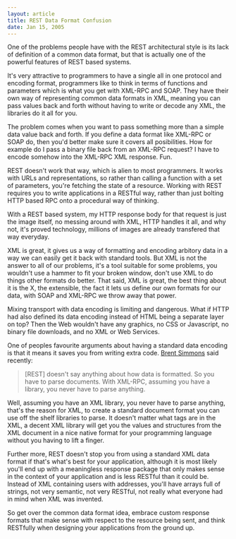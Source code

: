 ```yaml
---
layout: article
title: REST Data Format Confusion
date: Jan 15, 2005
---
```


One of the problems people have with the REST architectural style is its
lack of definition of a common data format, but that is actually one of
the powerful features of REST based systems.

It's very attractive to programmers to have a single all in one protocol
and encoding format, programmers like to think in terms of functions and
parameters which is what you get with XML-RPC and SOAP. They have their
own way of representing common data formats in XML, meaning you can pass
values back and forth without having to write or decode any XML, the
libraries do it all for you.

The problem comes when you want to pass something more than a simple
data value back and forth. If you define a data format like XML-RPC or
SOAP do, then you'd better make sure it covers all posibilities. How for
example do I pass a binary file back from an XML-RPC request? I have to
encode somehow into the XML-RPC XML response. Fun.

REST doesn't work that way, which is alien to most programmers. It works
with URLs and representations, so rather than calling a function with a
set of parameters, you're fetching the state of a resource. Working with
REST requires you to write applications in a RESTful way, rather than
just bolting HTTP based RPC onto a procedural way of thinking.

With a REST based system, my HTTP response body for that request is just
the image itself, no messing around with XML, HTTP handles it all, and
why not, it's proved technology, millions of images are already
transfered that way everyday.

XML is great, it gives us a way of formatting and encoding arbitory data
in a way we can easily get it back with standard tools. But XML is not
the answer to all of our problems, it's a tool suitable for some
problems, you wouldn't use a hammer to fit your broken window, don't use
XML to do things other formats do better. That said, XML is great, the
best thing about it is the X, the extensible, the fact it lets us define
our own formats for our data, with SOAP and XML-RPC we throw away that
power.

Mixing transport with data encoding is limiting and dangerous. What if
HTTP had also defined its data encoding instead of HTML being a separate
layer on top? Then the Web wouldn't have any graphics, no CSS or
Javascript, no binary file downloads, and no XML or Web Services.

One of peoples favourite arguments about having a standard data encoding
is that it means it saves you from writing extra code. [Brent
Simmons](http://inessential.com/) said recently:

> [REST] doesn't say anything about how data is formatted. So you have
> to parse documents. With XML-RPC, assuming you have a library, you
> never have to parse anything.

Well, assuming you have an XML library, you never have to parse
anything, that's the reason for XML, to create a standard document
format you can use off the shelf libraries to parse. It doesn't matter
what tags are in the XML, a decent XML library will get you the values
and structures from the XML document in a nice native format for your
programming language without you having to lift a finger.

Further more, REST doesn't stop you from using a standard XML data
format if that's what's best for your application, although it is most
likely you'll end up with a meaningless response package that only makes
sense in the context of your application and is less RESTful than it
could be. Instead of XML containing users with addresses, you'll have
arrays full of strings, not very semantic, not very RESTful, not really
what everyone had in mind when XML was invented.

So get over the common data format idea, embrace custom response formats
that make sense with respect to the resource being sent, and think
RESTfully when designing your applications from the ground up.